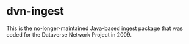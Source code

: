 # dvn-ingest

This is the no-longer-maintained Java-based ingest package that was coded for the Dataverse Network Project in 2009.
